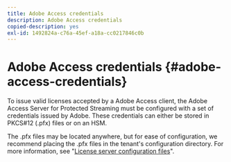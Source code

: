 ```yaml
---
title: Adobe Access credentials
description: Adobe Access credentials
copied-description: yes
exl-id: 1492824a-c76a-45ef-a18a-cc0217846c0b
---
```

# Adobe Access credentials {#adobe-access-credentials}

To issue valid licenses accepted by a Adobe Access client, the Adobe Access Server for Protected Streaming must be configured with a set of credentials issued by Adobe. These credentials can either be stored in PKCS#12 (.pfx) files or on an HSM.

The .pfx files may be located anywhere, but for ease of configuration, we recommend placing the .pfx files in the tenant's configuration directory. For more information, see "[License server configuration files](../../aaxs-protected-streaming/aaxs-license-server-config-files/aaxs-configuration-directory-structure.md)".
